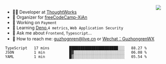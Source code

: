 <img align="right" src="https://github-readme-stats.vercel.app/api?username=guzhongren&show_icons=true&icon_color=805AD5&text_color=000&bg_color=ffffff&hide_title=true" />

- 👨‍💻  Developer at [ThoughtWorks](https://thoughtworks.com)
- 🏢 Organizer for [freeCodeCamp-XiAn](https://github.com/orgs/freeCodeCamp-XiAn)
- 🔭 Working on `Payment`
- 🌱 Learning [Deno](https://deno.land/),`4 metrics`,  `Web Application Security`
- 💬 Ask me about `Frontend`, `Typescript`...
- 🔎 How to reach me: [guzhognren@live.cn](guzhognren@live.cn) or [Wechat：GuzhongrenWX]()

<!--START_SECTION:waka-->
```text
TypeScript   17 mins         ██████████████████████░░░   88.27 % 
JSON         1 min           █▓░░░░░░░░░░░░░░░░░░░░░░░   06.08 % 
YAML         1 min           █▒░░░░░░░░░░░░░░░░░░░░░░░   05.54 % 
```
<!--END_SECTION:waka-->

